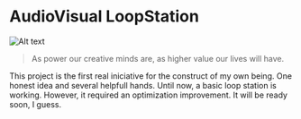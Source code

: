 # AudioVisual LoopStation

![Alt text](https://s-media-cache-ak0.pinimg.com/736x/86/d1/67/86d16758ff7ab38444cc2a00bccc4194.jpg "Riding the cello")

>As power our creative minds are, as higher value our lives will have.

This project is the first real iniciative for the construct of my own being. One honest idea and several helpfull hands.  Until now, a basic loop station is working. However, it required an optimization improvement. It will be ready soon, I guess.

